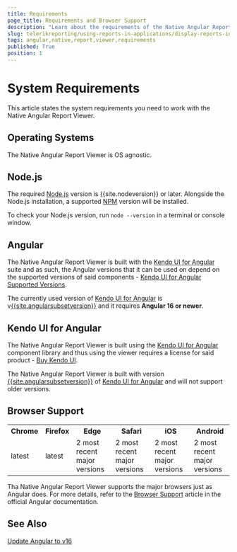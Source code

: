 ```yaml
---
title: Requirements
page_title: Requirements and Browser Support
description: "Learn about the requirements of the Native Angular Report Viewer dependencies - NodeJS, Angular and Kendo UI for Angular, plus the list of supported browsers."
slug: telerikreporting/using-reports-in-applications/display-reports-in-applications/web-application/native-angular-report-viewer/requirements
tags: angular,native,report,viewer,requirements
published: True
position: 1
---
```


<style>
table th:first-of-type {
	width: 10%;
}
table th:nth-of-type(2) {
	width: 10%;
}
table th:nth-of-type(3) {
	width: 20%;
}
table th:nth-of-type(4) {
	width: 20%;
}
table th:nth-of-type(5) {
	width: 20%;
}
table th:nth-of-type(6) {
	width: 20%;
}
</style>

# System Requirements

This article states the system requirements you need to work with the Native Angular Report Viewer.

## Operating Systems

The Native Angular Report Viewer is OS agnostic.

## Node.js

The required [Node.js](https://nodejs.org) version is {{site.nodeversion}} or later. Alongside the Node.js installation, a supported [NPM](https://www.npmjs.com/) version will be installed.

To check your Node.js version, run `node --version` in a terminal or console window.

## Angular

The Native Angular Report Viewer is built with the [Kendo UI for Angular](https://www.telerik.com/kendo-angular-ui) suite and as such, the Angular versions that it can be used on depend on the supported versions of said components - [Kendo UI for Angular Supported Versions](https://www.telerik.com/kendo-angular-ui/components/installation/requirements/#toc-angular).

The currently used version of [Kendo UI for Angular](https://www.telerik.com/kendo-angular-ui) is v[{{site.angularsubsetversion}}](https://www.telerik.com/kendo-angular-ui/components/changelogs/kendo-angular-ui/#v{{site.angularsubsetversion}}) and it requires **Angular 16 or newer**.

## Kendo UI for Angular

The Native Angular Report Viewer is built using the [Kendo UI for Angular](https://www.telerik.com/kendo-angular-ui) component library and thus using the viewer requires a license for said product - [Buy Kendo UI](https://www.telerik.com/purchase/kendo-ui).

The Native Angular Report Viewer is built with version [{{site.angularsubsetversion}}](https://www.telerik.com/kendo-angular-ui/components/changelogs/kendo-angular-ui/#v{{site.angularsubsetversion}}) of [Kendo UI for Angular](https://www.telerik.com/kendo-angular-ui) and will not support older versions.

## Browser Support

<table style="width:100%">
	<tr>
		<th>Chrome</th>
		<th>Firefox</th>
		<th>Edge</th>
		<th>Safari</th>
		<th>iOS</th>
		<th>Android</th>
	</tr>
	<tr>
		<td>latest</td>
		<td>latest</td>
		<td>2 most recent major versions</td>
		<td>2 most recent major versions</td>
		<td>2 most recent major versions</td>
		<td>2 most recent major versions</td>
	</tr>
</table>

Tha Native Angular Report Viewer supports the major browsers just as Angular does. For more details, refer to the [Browser Support](https://angular.dev/reference/versions#browser-support) article in the official Angular documentation.

## See Also

[Update Angular to v16](https://v17.angular.io/guide/update-to-version-16)